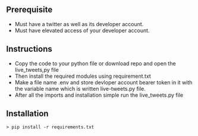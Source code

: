 ## Prerequisite ##
* Must have a twitter as well as its developer account.
* Must have elevated access of your developer account.

## Instructions ## 
* Copy the code to your python file or download repo and open the live_tweets,py file
* Then install the required modules using requirement.txt
* Make a file name .env and store devloper account bearer token in it with the variable name which is written live-tweets.py file.
* After all the imports and installation simple run the live_tweets.py file


## Installation ##
    > pip install -r requirements.txt
